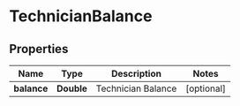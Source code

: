 
# TechnicianBalance

## Properties
Name | Type | Description | Notes
------------ | ------------- | ------------- | -------------
**balance** | **Double** | Technician Balance |  [optional]



